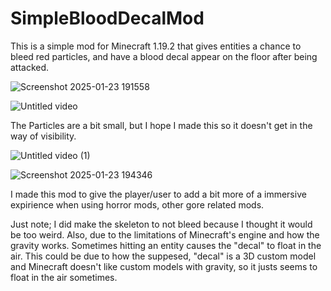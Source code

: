 # SimpleBloodDecalMod
This is a simple mod for Minecraft 1.19.2 that gives entities a chance to bleed red particles, and have a blood decal appear on the floor after being attacked.

![Screenshot 2025-01-23 191558](https://github.com/user-attachments/assets/696dfbff-af36-46b6-ad80-676d6131283b)



![Untitled video](https://github.com/user-attachments/assets/03e89f31-4e14-45a0-8182-154019ba786e)

The Particles are a bit small, but I hope I made this so it doesn't get in the way of visibility.


![Untitled video (1)](https://github.com/user-attachments/assets/4df453ba-e7ac-42f6-9132-6983975f1752)



![Screenshot 2025-01-23 194346](https://github.com/user-attachments/assets/46f643c6-ed23-452a-b9eb-81bd44a95650)



I made this mod to give the player/user to add a bit more of a immersive expirience when using horror mods, other gore related mods. 

Just note; I did make the skeleton to not bleed because I thought it would be too weird. Also, due to the limitations of Minecraft's engine and how the gravity works. Sometimes hitting an entity causes the "decal" to float in the air. This could be due to how the suppesed, "decal" is a 3D custom model and Minecraft doesn't like custom models with gravity, so it justs seems to float in the air sometimes.
